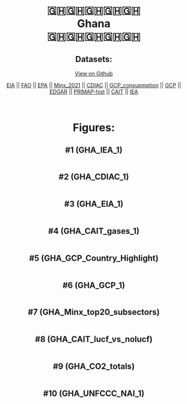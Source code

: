 
<center>
<h1 align="center">
🇬🇭🇬🇭🇬🇭🇬🇭🇬🇭
<br>
Ghana
<br>
🇬🇭🇬🇭🇬🇭🇬🇭🇬🇭
</h1>
<h2>Datasets:</h2>
<p><a href="https://github.com/dquintani/GreenhouseData/tree/master/country_data/GHA_Ghana/data">View on Github</a>
<br></p><p><a href="data/GHA_EIA.csv">EIA</a> || <a href="data/GHA_FAO.csv">FAO</a> || <a href="data/GHA_EPA.csv">EPA</a> || <a href="data/GHA_Minx_2021.csv">Minx_2021</a> || <a href="data/GHA_CDIAC.csv">CDIAC</a> || <a href="data/GHA_GCP_consupmption.csv">GCP_consupmption</a> || <a href="data/GHA_GCP.csv">GCP</a> || <a href="data/GHA_EDGAR.csv">EDGAR</a> || <a href="data/GHA_PRIMAP-hist.csv">PRIMAP-hist</a> || <a href="data/GHA_CAIT.csv">CAIT</a> || <a href="data/GHA_IEA.csv">IEA</a></p><p><br></p>
<h1>Figures:</h1><h2>#1 (GHA_IEA_1)</h2>
<p><img alt="" src="figures/GHA_IEA_1.png" /></p><h2>#2 (GHA_CDIAC_1)</h2>
<p><img alt="" src="figures/GHA_CDIAC_1.png" /></p><h2>#3 (GHA_EIA_1)</h2>
<p><img alt="" src="figures/GHA_EIA_1.png" /></p><h2>#4 (GHA_CAIT_gases_1)</h2>
<p><img alt="" src="figures/GHA_CAIT_gases_1.png" /></p><h2>#5 (GHA_GCP_Country_Highlight)</h2>
<p><img alt="" src="figures/GHA_GCP_Country_Highlight.png" /></p><h2>#6 (GHA_GCP_1)</h2>
<p><img alt="" src="figures/GHA_GCP_1.png" /></p><h2>#7 (GHA_Minx_top20_subsectors)</h2>
<p><img alt="" src="figures/GHA_Minx_top20_subsectors.png" /></p><h2>#8 (GHA_CAIT_lucf_vs_nolucf)</h2>
<p><img alt="" src="figures/GHA_CAIT_lucf_vs_nolucf.png" /></p><h2>#9 (GHA_CO2_totals)</h2>
<p><img alt="" src="figures/GHA_CO2_totals.png" /></p><h2>#10 (GHA_UNFCCC_NAI_1)</h2>
<p><img alt="" src="figures/GHA_UNFCCC_NAI_1.png" /></p>
